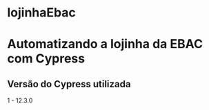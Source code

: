 # lojinhaEbac

# Automatizando a lojinha da EBAC com Cypress

## Versão do Cypress utilizada
1 - 12.3.0
